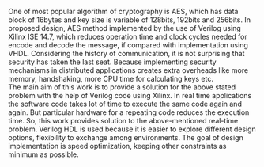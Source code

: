  One of most popular algorithm of cryptography is AES, which has data block of 16bytes and key size is variable of 128bits, 192bits and 256bits. In proposed design, AES method implemented by the use of Verilog using Xilinx ISE 14.7, which reduces operation time and clock cycles needed for encode and decode the message, if compared with implementation using VHDL. Considering the history of communication, it is not surprising that security has taken the last seat. Because implementing security mechanisms in distributed applications creates extra overheads like more memory, handshaking, more CPU time for calculating keys etc.  
                     The main aim of this work is to provide a solution for the above stated problem with the help of Verilog code using Xilinx. In real time applications the software code takes lot of time to execute the same code again and again. But particular hardware for a repeating code reduces the execution time. So, this work provides solution to the above-mentioned real-time problem.
             Verilog HDL is used because it is easier to explore different design options, flexibility to exchange among environments. The goal of design implementation is speed optimization, keeping other constraints as minimum as possible.

